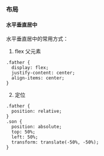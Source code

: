 ### 布局
#### 水平垂直居中
水平垂直居中的常用方式：
1. flex
父元素
```
.father {
  display: flex;
  justify-content: center;
  align-items: center;
}
```

2. 定位
```
.father {
  position: relative;
}
.son {
  position: absolute;
  top: 50%;
  left: 50%;
  transform: translate(-50%, -50%);
}
```